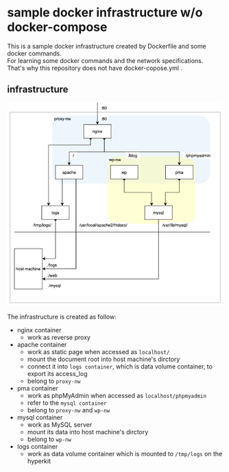 # sample docker infrastructure w/o docker-compose

This is a sample docker infrastructure created by Dockerfile and some docker commands.  
For learning some docker commands and the network specifications.  
That's why this repository does not have docker-copose.yml .

## infrastructure

![](./smpl.png)

The infrastructure is created as follow:

* nginx container
    * work as reverse proxy
* apache container
    * work as static page when accessed as `localhost/`
    * mount the document root into host machine's dirctory
    * connect it into `logs container`, which is data volume container, to export its access_log
    * belong to `proxy-nw`
* pma container
    * work as phpMyAdmin when accessed as `localhost/phpmyadmin`
    * refer to the `mysql container`
    * belong to `proxy-nw` and `wp-nw`
* mysql container
    * work as MySQL server
    * mount its data into host machine's dirctory
    * belong to `wp-nw`
* logs container
    * work as data volume container which is mounted to `/tmp/logs` on the hyperkit
